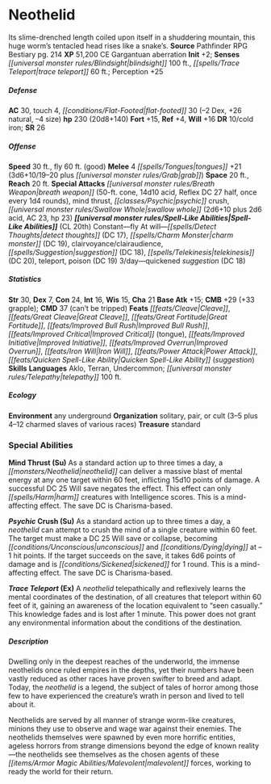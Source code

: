 ﻿---
cssclass: [monsters]

---

# Neothelid
Its slime-drenched length coiled upon itself in a shuddering mountain, this huge worm’s tentacled head rises like a snake’s.
**Source** Pathfinder RPG Bestiary pg. 214
**XP** 51,200
CE Gargantuan aberration
**Init** +2; **Senses** _[[universal monster rules/Blindsight|blindsight]]_ 100 ft., _[[spells/Trace Teleport|trace teleport]]_ 60 ft.; Perception +25

##### Defense

**AC** 30, touch 4, _[[conditions/Flat-Footed|flat-footed]]_ 30 (–2 Dex, +26 natural, –4 size)
**hp** 230 (20d8+140)
**Fort** +15, **Ref** +4, **Will** +16
**DR** 10/cold iron; **SR** 26

##### Offense
**Speed** 30 ft., fly 60 ft. (good)
**Melee** 4 _[[spells/Tongues|tongues]]_ +21 (3d6+10/19–20 plus _[[universal monster rules/Grab|grab]]_)
**Space** 20 ft., **Reach** 20 ft.
**Special Attacks** _[[universal monster rules/Breath Weapon|breath weapon]]_ (50-ft. cone, 14d10 acid, Reflex DC 27 half, once every 1d4 rounds), mind thrust, _[[classes/Psychic|psychic]]_ crush, _[[universal monster rules/Swallow Whole|swallow whole]]_ (2d6+10 plus 2d6 acid, AC 23, hp 23)
**_[[universal monster rules/Spell-Like Abilities|Spell-Like Abilities]]_** (CL 20th)
Constant—fly
At will—_[[spells/Detect Thoughts|detect thoughts]]_ (DC 17), _[[spells/Charm Monster|charm monster]]_ (DC 19), clairvoyance/clairaudience, _[[spells/Suggestion|suggestion]]_ (DC 18), _[[spells/Telekinesis|telekinesis]]_ (DC 20), teleport, poison (DC 19)
3/day—quickened _suggestion_ (DC 18)

##### Statistics
**Str** 30, **Dex** 7, **Con** 24, **Int** 16, **Wis** 15, **Cha** 21
**Base Atk** +15; **CMB** +29 (+33 grapple); **CMD** 37 (can’t be tripped)
**Feats** _[[feats/Cleave|Cleave]]_, _[[feats/Great Cleave|Great Cleave]]_, _[[feats/Great Fortitude|Great Fortitude]]_, _[[feats/Improved Bull Rush|Improved Bull Rush]]_, _[[feats/Improved Critical|Improved Critical]]_ (tongue), _[[feats/Improved Initiative|Improved Initiative]]_, _[[feats/Improved Overrun|Improved Overrun]]_, _[[feats/Iron Will|Iron Will]]_, _[[feats/Power Attack|Power Attack]]_, _[[feats/Quicken Spell-Like Ability|Quicken Spell-Like Ability]]_ (_suggestion_)
**Skills** 
**Languages** Aklo, Terran, Undercommon; _[[universal monster rules/Telepathy|telepathy]]_ 100 ft.

##### Ecology

**Environment** any underground
**Organization** solitary, pair, or cult (3–5 plus 4–12 charmed slaves of various races)
**Treasure** standard

### Special Abilities

**Mind Thrust (Su)** As a standard action up to three times a day, a _[[monsters/Neothelid|neothelid]]_ can deliver a massive blast of mental energy at any one target within 60 feet, inflicting 15d10 points of damage. A successful DC 25 Will save negates the effect. This effect can only _[[spells/Harm|harm]]_ creatures with Intelligence scores. This is a mind-affecting effect. The save DC is Charisma-based.

**_Psychic_ Crush (Su)** As a standard action up to three times a day, a _neothelid_ can attempt to crush the mind of a single creature within 60 feet. The target must make a DC 25 Will save or collapse, becoming _[[conditions/Unconscious|unconscious]]_ and _[[conditions/Dying|dying]]_ at –1 hit points. If the target succeeds on the save, it takes 6d6 points of damage and is _[[conditions/Sickened|sickened]]_ for 1 round. This is a mind-affecting effect. The save DC is Charisma-based.

**_Trace Teleport_ (Ex)** A _neothelid_ telepathically and reflexively learns the mental coordinates of the destination, of all creatures that teleport within 60 feet of it, gaining an awareness of the location equivalent to “seen casually.” This knowledge fades and is lost after 1 minute. This power does not grant any environmental information about the conditions of the destination.

##### Description

Dwelling only in the deepest reaches of the underworld, the immense neothelids once ruled empires in the depths, yet their numbers have been vastly reduced as other races have proven swifter to breed and adapt. Today, the _neothelid_ is a legend, the subject of tales of horror among those few to have experienced the creature’s wrath in person and lived to tell about it.

Neothelids are served by all manner of strange worm-like creatures, minions they use to observe and wage war against their enemies. The neothelids themselves were spawned by even more horrific entities, ageless horrors from strange dimensions beyond the edge of known reality—the neothelids see themselves as the chosen agents of these _[[items/Armor Magic Abilities/Malevolent|malevolent]]_ forces, working to ready the world for their return.